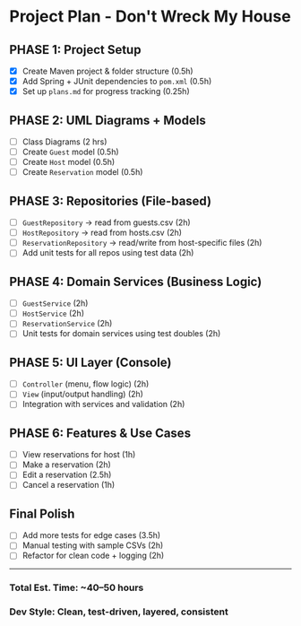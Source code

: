 # Project Plan - Don't Wreck My House

## PHASE 1: Project Setup
- [x] Create Maven project & folder structure (0.5h)
- [x] Add Spring + JUnit dependencies to `pom.xml` (0.5h)
- [x] Set up `plans.md` for progress tracking (0.25h)

## PHASE 2: UML Diagrams + Models
- [ ] Class Diagrams (2 hrs)
- [ ] Create `Guest` model (0.5h)
- [ ] Create `Host` model (0.5h)
- [ ] Create `Reservation` model (0.5h)

## PHASE 3: Repositories (File-based)
- [ ] `GuestRepository` → read from guests.csv (2h)
- [ ] `HostRepository` → read from hosts.csv (2h)
- [ ] `ReservationRepository` → read/write from host-specific files (2h)
- [ ] Add unit tests for all repos using test data (2h)

## PHASE 4: Domain Services (Business Logic)
- [ ] `GuestService` (2h)
- [ ] `HostService` (2h)
- [ ] `ReservationService` (2h)
- [ ] Unit tests for domain services using test doubles (2h)

## PHASE 5: UI Layer (Console)
- [ ] `Controller` (menu, flow logic) (2h)
- [ ] `View` (input/output handling) (2h)
- [ ] Integration with services and validation (2h)

## PHASE 6: Features & Use Cases
- [ ] View reservations for host (1h)
- [ ] Make a reservation (2h)
- [ ] Edit a reservation (2.5h)
- [ ] Cancel a reservation (1h)

## Final Polish
- [ ] Add more tests for edge cases (3.5h)
- [ ] Manual testing with sample CSVs (2h)
- [ ] Refactor for clean code + logging (2h)

---

### Total Est. Time: ~40–50 hours
### Dev Style: Clean, test-driven, layered, consistent

